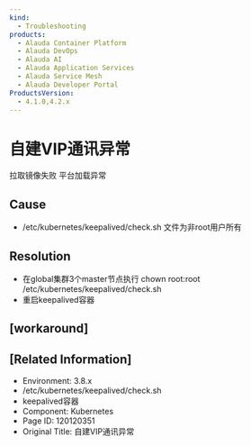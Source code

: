 ```yaml
---
kind:
  - Troubleshooting
products:
  - Alauda Container Platform
  - Alauda DevOps
  - Alauda AI
  - Alauda Application Services
  - Alauda Service Mesh
  - Alauda Developer Portal
ProductsVersion:
  - 4.1.0,4.2.x
---
```

<!-- A type of document that involves encountering a fault, diagnosing it, performing root cause analysis, and providing solutions. -->

# 自建VIP通讯异常

拉取镜像失败 平台加载异常

## Cause
- /etc/kubernetes/keepalived/check.sh 文件为非root用户所有

## Resolution
- 在global集群3个master节点执行 chown root:root /etc/kubernetes/keepalived/check.sh
- 重启keepalived容器

## [workaround]

## [Related Information]
- Environment: 3.8.x
- /etc/kubernetes/keepalived/check.sh
- keepalived容器
- Component: Kubernetes
- Page ID: 120120351
- Original Title: 自建VIP通讯异常
